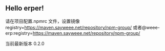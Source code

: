 ## Hello erper!

请在项目配置.npmrc 文件，设置镜像 registry=https://maven.sayweee.net/repository/npm-group/ 或者@weee-erp:registry=https://maven.sayweee.net/repository/npm-group/

当前最新版本 0.2.0
